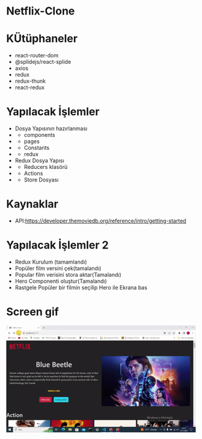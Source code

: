 # Netflix-Clone



# KÜtüphaneler

- react-router-dom
- @splidejs/react-splide
- axios
- redux
- redux-thunk
- react-redux

# Yapılacak İşlemler

- Dosya Yapısının hazırlanması
- - components
- - pages
- - Constants
- - redux
- Redux Dosya Yapısı
- - Reducers klasörü
- - Actions
- - Store Dosyası

# Kaynaklar

- API:https://developer.themoviedb.org/reference/intro/getting-started

# Yapılacak İşlemler 2

- Redux Kurulum (tamamlandı)
- Popüler film versini çek(tamalandı)
- Popular film verisini stora aktar(Tamalandı)
- Hero Componenti oluştur(Tamalandı)
- Rastgele Popüler bir filmin seçilip Hero ile Ekrana bas



<h1>Screen gif</h1>

![](Netflix.gif)

